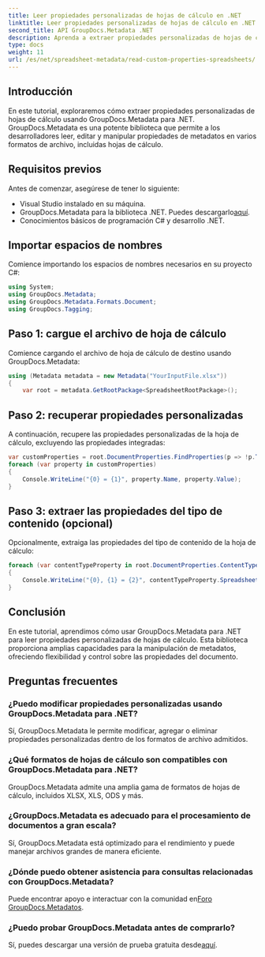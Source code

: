 ```yaml
---
title: Leer propiedades personalizadas de hojas de cálculo en .NET
linktitle: Leer propiedades personalizadas de hojas de cálculo en .NET
second_title: API GroupDocs.Metadata .NET
description: Aprenda a extraer propiedades personalizadas de hojas de cálculo utilizando GroupDocs.Metadata para .NET. Mejore la manipulación de metadatos en sus aplicaciones .NET.
type: docs
weight: 11
url: /es/net/spreadsheet-metadata/read-custom-properties-spreadsheets/
---
```

## Introducción
En este tutorial, exploraremos cómo extraer propiedades personalizadas de hojas de cálculo usando GroupDocs.Metadata para .NET. GroupDocs.Metadata es una potente biblioteca que permite a los desarrolladores leer, editar y manipular propiedades de metadatos en varios formatos de archivo, incluidas hojas de cálculo.
## Requisitos previos
Antes de comenzar, asegúrese de tener lo siguiente:
- Visual Studio instalado en su máquina.
-  GroupDocs.Metadata para la biblioteca .NET. Puedes descargarlo[aquí](https://releases.groupdocs.com/metadata/net/).
- Conocimientos básicos de programación C# y desarrollo .NET.

## Importar espacios de nombres
Comience importando los espacios de nombres necesarios en su proyecto C#:
```csharp
using System;
using GroupDocs.Metadata;
using GroupDocs.Metadata.Formats.Document;
using GroupDocs.Tagging;
```
## Paso 1: cargue el archivo de hoja de cálculo
Comience cargando el archivo de hoja de cálculo de destino usando GroupDocs.Metadata:
```csharp
using (Metadata metadata = new Metadata("YourInputFile.xlsx"))
{
    var root = metadata.GetRootPackage<SpreadsheetRootPackage>();
```
## Paso 2: recuperar propiedades personalizadas
A continuación, recupere las propiedades personalizadas de la hoja de cálculo, excluyendo las propiedades integradas:
```csharp
var customProperties = root.DocumentProperties.FindProperties(p => !p.Tags.Contains(Tags.Document.BuiltIn));
foreach (var property in customProperties)
{
    Console.WriteLine("{0} = {1}", property.Name, property.Value);
}
```
## Paso 3: extraer las propiedades del tipo de contenido (opcional)
Opcionalmente, extraiga las propiedades del tipo de contenido de la hoja de cálculo:
```csharp
foreach (var contentTypeProperty in root.DocumentProperties.ContentTypeProperties.ToList())
{
    Console.WriteLine("{0}, {1} = {2}", contentTypeProperty.SpreadsheetPropertyType, contentTypeProperty.Name, contentTypeProperty.SpreadsheetPropertyValue);
}
```

## Conclusión
En este tutorial, aprendimos cómo usar GroupDocs.Metadata para .NET para leer propiedades personalizadas de hojas de cálculo. Esta biblioteca proporciona amplias capacidades para la manipulación de metadatos, ofreciendo flexibilidad y control sobre las propiedades del documento.

## Preguntas frecuentes
### ¿Puedo modificar propiedades personalizadas usando GroupDocs.Metadata para .NET?
Sí, GroupDocs.Metadata le permite modificar, agregar o eliminar propiedades personalizadas dentro de los formatos de archivo admitidos.
### ¿Qué formatos de hojas de cálculo son compatibles con GroupDocs.Metadata para .NET?
GroupDocs.Metadata admite una amplia gama de formatos de hojas de cálculo, incluidos XLSX, XLS, ODS y más.
### ¿GroupDocs.Metadata es adecuado para el procesamiento de documentos a gran escala?
Sí, GroupDocs.Metadata está optimizado para el rendimiento y puede manejar archivos grandes de manera eficiente.
### ¿Dónde puedo obtener asistencia para consultas relacionadas con GroupDocs.Metadata?
 Puede encontrar apoyo e interactuar con la comunidad en[Foro GroupDocs.Metadatos](https://forum.groupdocs.com/c/metadata/14).
### ¿Puedo probar GroupDocs.Metadata antes de comprarlo?
 Sí, puedes descargar una versión de prueba gratuita desde[aquí](https://releases.groupdocs.com/).